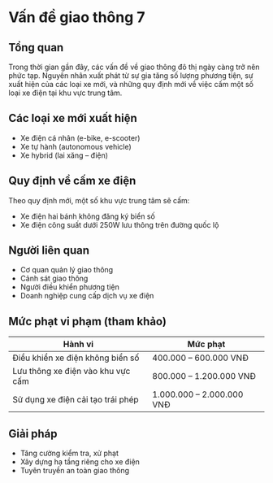 # Vấn đề giao thông 7

## Tổng quan
Trong thời gian gần đây, các vấn đề về giao thông đô thị ngày càng trở nên phức tạp. Nguyên nhân xuất phát từ sự gia tăng số lượng phương tiện, sự xuất hiện của các loại xe mới, và những quy định mới về việc cấm một số loại xe điện tại khu vực trung tâm.

## Các loại xe mới xuất hiện
- Xe điện cá nhân (e-bike, e-scooter)
- Xe tự hành (autonomous vehicle)
- Xe hybrid (lai xăng – điện)

## Quy định về cấm xe điện
Theo quy định mới, một số khu vực trung tâm sẽ cấm:
- Xe điện hai bánh không đăng ký biển số
- Xe điện công suất dưới 250W lưu thông trên đường quốc lộ

## Người liên quan
- Cơ quan quản lý giao thông
- Cảnh sát giao thông
- Người điều khiển phương tiện
- Doanh nghiệp cung cấp dịch vụ xe điện

## Mức phạt vi phạm (tham khảo)
| Hành vi | Mức phạt |
|---------|---------|
| Điều khiển xe điện không biển số | 400.000 – 600.000 VNĐ |
| Lưu thông xe điện vào khu vực cấm | 800.000 – 1.200.000 VNĐ |
| Sử dụng xe điện cải tạo trái phép | 1.000.000 – 2.000.000 VNĐ |

## Giải pháp
- Tăng cường kiểm tra, xử phạt
- Xây dựng hạ tầng riêng cho xe điện
- Tuyên truyền an toàn giao thông
